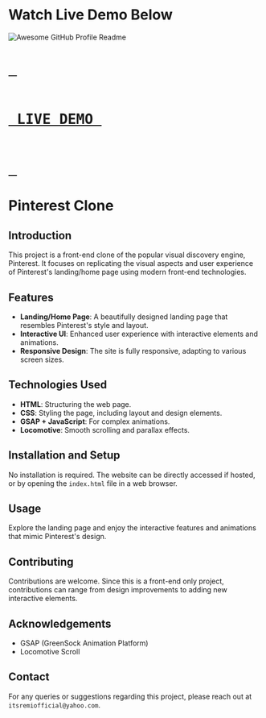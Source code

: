 # Watch Live Demo Below
 
<img alt="Awesome GitHub Profile Readme" src="assets/agpr.gif"> </img>

# [<kbd> <br><br><br> LIVE DEMO <br><br><br> </kbd>][KBD]


[KBD]: https://itsremiofficial.github.io/pinterest-clone/



# Pinterest Clone

## Introduction
This project is a front-end clone of the popular visual discovery engine, Pinterest. It focuses on replicating the visual aspects and user experience of Pinterest's landing/home page using modern front-end technologies.

## Features
- **Landing/Home Page**: A beautifully designed landing page that resembles Pinterest's style and layout.
- **Interactive UI**: Enhanced user experience with interactive elements and animations.
- **Responsive Design**: The site is fully responsive, adapting to various screen sizes.

## Technologies Used
- **HTML**: Structuring the web page.
- **CSS**: Styling the page, including layout and design elements.
- **GSAP + JavaScript**: For complex animations.
- **Locomotive**: Smooth scrolling and parallax effects.

## Installation and Setup
No installation is required. The website can be directly accessed if hosted, or by opening the `index.html` file in a web browser.

## Usage
Explore the landing page and enjoy the interactive features and animations that mimic Pinterest's design.

## Contributing
Contributions are welcome. Since this is a front-end only project, contributions can range from design improvements to adding new interactive elements.

## Acknowledgements
- GSAP (GreenSock Animation Platform)
- Locomotive Scroll

## Contact
For any queries or suggestions regarding this project, please reach out at `itsremiofficial@yahoo.com`.



